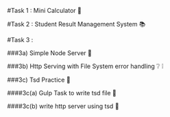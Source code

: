 #Task 1 : Mini Calculator :iphone:	
            

#Task 2 :  Student Result Management System  :books:                                                                                 
                

#Task 3 : 
                    
###3a)  Simple Node Server :satellite:
                                    

###3b) Http Serving with  File System error handling :grey_question: :grey_exclamation: 
                                                            
###3c) Tsd Practice :notebook:
                                                            
####3c(a) Gulp Task to write tsd file :memo:

####3c(b) write http server using tsd :satellite:
